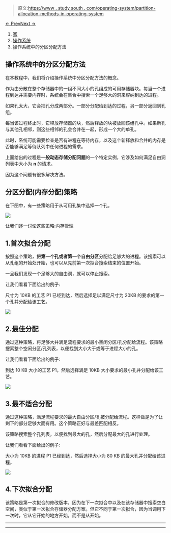 > 原文:[https://www . study south . com/operating-system/partition-allocation-methods-in-operating-system](https://www.studytonight.com/operating-system/partition-allocation-methods-in-operating-system)

[← Prev](/operating-system/longest-remaining-time-first-scheduling-algorithm "Longest Remaining Time First Scheduling")[Next →](/operating-system/memory-management "Memory Management")

<nav aria-label="breadcrumb">

1.  [家](/)
2.  [操作系统](/operating-system)
3.  操作系统中的分区分配方法

</nav>

<article>

# 操作系统中的分区分配方法

在本教程中，我们将介绍操作系统中分区分配方法的概念。

作为由分散在整个存储器中的一组不同大小的孔组成的可用存储器块。每当一个进程到达并需要内存时，系统会在集合中搜索一个足够大的洞来容纳到达的进程。

如果孔太大，它会把孔分成两部分。一部分分配给到达的过程，另一部分返回到孔组。

每当该过程终止时，它释放存储器的块，然后释放的块被放回该组孔中。如果新孔与其他孔相邻，则这些相邻的孔会合并在一起，形成一个大的单孔。

此时，系统可能需要检查是否有进程在等待内存，以及这个新释放和合并的内存是否能够满足等待队列中任何进程的需求。

上面给出的过程是**一般动态存储分配问题**的一个特定实例，它涉及如何满足自由洞列表中大小为 **n** 的请求。

因为这个问题有很多解决方法。

## 分区分配(内存分配)策略

在下图中，有一些策略用于从可用孔集中选择一个孔。

![](../Images/a94af45ecf174d2deb7d15e9bd32f783.png)

让我们逐一讨论这些策略:内存管理

## 1.首次拟合分配

按照这个策略，把**第一个孔或者第一个自由分区**分配给足够大的进程。该搜索可以从孔组的开始处开始，也可以从先前第一次拟合搜索结束的位置开始。

一旦我们发现一个足够大的自由洞，就可以停止搜索。

让我们看看下面给出的例子:

尺寸为 10KB 的工艺 P1 已经到达，然后选择足以满足尺寸为 20KB 的要求的第一个孔并分配给该工艺。

![](../Images/749b16e9d2434842b2a649cf4fbe81fb.png)

## 2.最佳分配

通过这种策略，将足够大并满足流程要求的最小空闲分区/孔分配给流程。该策略搜索整个空闲分区/孔列表，以便找到大小大于或等于进程大小的孔。

让我们看看下面给出的例子:

到达 10 KB 大小的工艺 P1，然后选择满足 10KB 大小要求的最小孔并分配给该工艺。

![](../Images/d6fd73334d2ed787fbd8a58f63494ed3.png)

## 3.最不适合分配

通过这种策略，满足流程要求的最大自由分区/孔被分配给流程。这样做是为了让剩下的部分足够大而有用。这个策略正好与最差匹配相反。

该策略搜索整个孔列表，以便找到最大的孔，然后分配最大的孔进行处理。

让我们看看下面给出的例子:

大小为 10KB 的进程 P1 已经到达，然后选择大小为 80 KB 的最大孔并分配给该进程。

![](../Images/e6ee825a0e67d4938632a134e087c9dc.png)

## 4.下次拟合分配

该策略是第一次拟合的修改版本，因为在下一次拟合中以及在该存储器中搜索空白空间，类似于第一次拟合存储器分配方案。但它不同于第一次拟合，因为当调用下一次时，它从它开始的地方开始，而不是从开始。

</article>

* * *

* * *